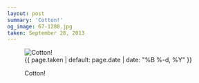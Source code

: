 ```yaml
---
layout: post
summary: 'Cotton!'
og_image: 67-1280.jpg
taken: September 28, 2013
---
```


<figure class="post">
 <img alt="Cotton!" sizes="(min-width: 700px) 50vw, calc(100vw - 2rem)" src="{{ site.assets_url }}/67-640.jpg" srcset="{{ site.assets_url }}/67-1280.jpg 1280w, {{ site.assets_url }}/67-960.jpg 960w, {{ site.assets_url }}/67-640.jpg 640w, {{ site.assets_url }}/67-320.jpg 320w"/>
 <figcaption>
  <time>
   {{ page.taken | default: page.date | date: "%B %-d, %Y" }}
  </time>
  <p>
   Cotton!
  </p>
 </figcaption>
</figure>
